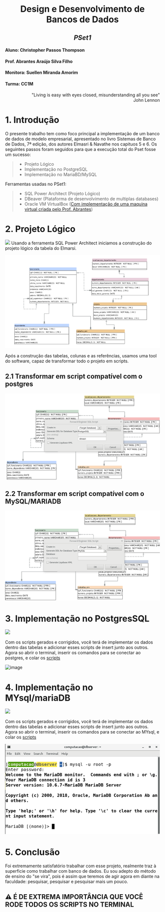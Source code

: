 <div align="center">
  
# **Design e Desenvolvimento de Bancos de Dados**
## *PSet1*
</div>

#### Aluno: Christopher Passos Thompson
#### Prof. Abrantes Araújo Silva Filho
#### Monitora: Suellen Miranda Amorim
#### Turma: CC1M

<div align="right">
  
"Living is easy with eyes closed, misunderstanding all you see"
  <br>
 John Lennon
</div> 



# **1. Introdução**
O presente trabalho tem como foco principal a implementação de um banco de dados de modelo empresarial, apresentado no livro Sistemas de Banco de Dados, 7ª edição, dos autores Elmasri & Navathe nos capituos 5 e 6. Os seguintes passos foram seguidos para que a execução total do Pset fosse um sucesso:
> - Projeto Lógico 
> - Implementação no PostgreSQL
> - Implementação no MariaBD/MySQL

Ferramentas usadas no PSet1:
> - SQL Power Architect (Projeto Lógico)
> - DBeaver (Plataforma de desenvolvimento de multiplas databases)
> - Oracle VM VirtualBox ([Com implementação de uma maquina virtual criada pelo Prof. Abrantes](https://www.computacaoraiz.com.br/2022/03/17/maquina-virtual-para-o-estudo-de-sistemas-de-gerenciamento-de-bancos-de-dados-db-server/))


# **2. Projeto Lógico** 
<img src="https://ucarecdn.com/c51f4b2a-d92c-4e2a-a775-8b7c06fcf3f1/-/format/auto/-/progressive/yes/-/preview/2048x2048/" width="50"> Usando a ferramenta SQL Power Architect iniciamos a construção do projeto lógico da tabela do Elmarsi.

<img src="https://github.com/Christhopas/uvv_bd_1_cc1m/blob/main/Pset1/imgs/projetoelmarsi.png?raw=true">

Após a construção das tabelas, colunas e as referências, usamos uma tool do software, capaz de transformar todo o projeto em scripts.

## 2.1 Transformar em script compatível com o postgres

<img src="https://github.com/Christhopas/uvv_bd_1_cc1m/blob/main/Pset1/imgs/sqlpostgresprojeto.png?raw=true">

## 2.2 Transformar em script compatível com o MySQL/MARIADB

<img src="https://github.com/Christhopas/uvv_bd_1_cc1m/blob/main/Pset1/imgs/mysqlprojeto.png?raw=true">


# **3. Implementação no PostgresSQL**
<img src="https://cdn.jsdelivr.net/gh/devicons/devicon/icons/postgresql/postgresql-plain-wordmark.svg"  width="100"/>
          

Com os scripts gerados e corrigidos, você terá de implementar os dados dentro das tabelas e adicionar esses scripts de insert junto aos outros.
Agora so abrir o terminal, inserir os comandos para se conectar ao postgres, e colar os [scripts](https://github.com/Christhopas/uvv_bd_1_cc1m/blob/main/Pset1/scriptpostgres.sql)

![image](https://user-images.githubusercontent.com/101826879/164750678-49debcda-ff09-4936-8eb8-f1916dfc092f.png)


# **4. Implementação no MYsql/mariaDB**
<img src="https://cdn.jsdelivr.net/gh/devicons/devicon/icons/mysql/mysql-original.svg" width="100"/>


Com os scripts gerados e corrigidos, você terá de implementar os dados dentro das tabelas e adicionar esses scripts de insert junto aos outros.
Agora so abrir o terminal, inserir os comandos para se conectar ao MYsql, e colar os [scripts](https://github.com/Christhopas/uvv_bd_1_cc1m/blob/main/Pset1/ScriptMysql.sql)

![image](https://github.com/Christhopas/uvv_bd_1_cc1m/blob/main/Pset1/imgs/terminalmysql.png?raw=true)



# **5. Conclusão**
Foi extremamente satisfatório trabalhar com esse projeto, realmente traz à superficie como trabalhar com banco de dados. Eu sou adepto do método de ensino do "se vira", pois é assim que teremos de agir agora em diante na faculdade: pesquisar, pesquisar e pesquisar mais um pouco.

## ⚠️ É DE EXTREMA IMPORTÂNCIA QUE VOCÊ RODE TODOS OS SCRIPTS NO TERMINAL
          




